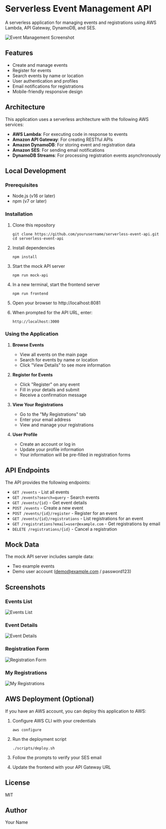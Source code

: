 # Serverless Event Management API

A serverless application for managing events and registrations using AWS Lambda, API Gateway, DynamoDB, and SES.

![Event Management Screenshot](screenshots/events-list.png)

## Features

- Create and manage events
- Register for events
- Search events by name or location
- User authentication and profiles
- Email notifications for registrations
- Mobile-friendly responsive design

## Architecture

This application uses a serverless architecture with the following AWS services:

- **AWS Lambda**: For executing code in response to events
- **Amazon API Gateway**: For creating RESTful APIs
- **Amazon DynamoDB**: For storing event and registration data
- **Amazon SES**: For sending email notifications
- **DynamoDB Streams**: For processing registration events asynchronously

## Local Development

### Prerequisites

- Node.js (v16 or later)
- npm (v7 or later)

### Installation

1. Clone this repository
   ```
   git clone https://github.com/yourusername/serverless-event-api.git
   cd serverless-event-api
   ```

2. Install dependencies
   ```
   npm install
   ```

3. Start the mock API server
   ```
   npm run mock-api
   ```

4. In a new terminal, start the frontend server
   ```
   npm run frontend
   ```

5. Open your browser to http://localhost:8081

6. When prompted for the API URL, enter:
   ```
   http://localhost:3000
   ```

### Using the Application

1. **Browse Events**
   - View all events on the main page
   - Search for events by name or location
   - Click "View Details" to see more information

2. **Register for Events**
   - Click "Register" on any event
   - Fill in your details and submit
   - Receive a confirmation message

3. **View Your Registrations**
   - Go to the "My Registrations" tab
   - Enter your email address
   - View and manage your registrations

4. **User Profile**
   - Create an account or log in
   - Update your profile information
   - Your information will be pre-filled in registration forms

## API Endpoints

The API provides the following endpoints:

- `GET /events` - List all events
- `GET /events?search=query` - Search events
- `GET /events/{id}` - Get event details
- `POST /events` - Create a new event
- `POST /events/{id}/register` - Register for an event
- `GET /events/{id}/registrations` - List registrations for an event
- `GET /registrations?email=user@example.com` - Get registrations by email
- `DELETE /registrations/{id}` - Cancel a registration

## Mock Data

The mock API server includes sample data:

- Two example events
- Demo user account (demo@example.com / password123)

## Screenshots

### Events List
![Events List](screenshots/events-list.png)

### Event Details
![Event Details](screenshots/event-details.png)

### Registration Form
![Registration Form](screenshots/registration-form.png)

### My Registrations
![My Registrations](screenshots/my-registrations.png)

## AWS Deployment (Optional)

If you have an AWS account, you can deploy this application to AWS:

1. Configure AWS CLI with your credentials
   ```
   aws configure
   ```

2. Run the deployment script
   ```
   ./scripts/deploy.sh
   ```

3. Follow the prompts to verify your SES email

4. Update the frontend with your API Gateway URL

## License

MIT

## Author

Your Name